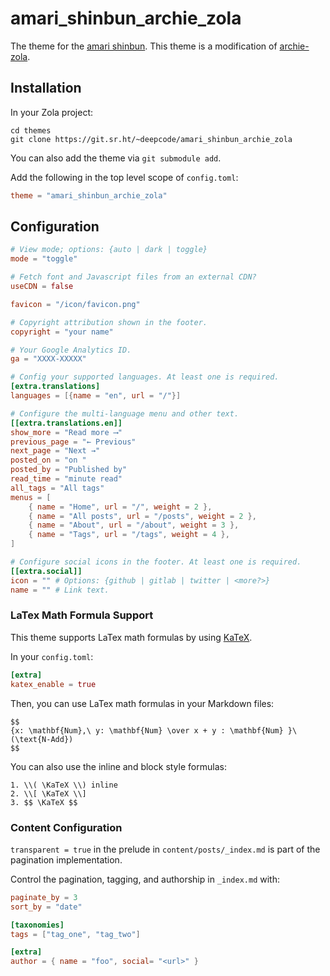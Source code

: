 # amari\_shinbun\_archie\_zola

The theme for the [amari shinbun](https://git.sr.ht/~deepcode/amari_shinbun).
This theme is a modification of
[archie-zola](https://github.com/XXXMrG/archie-zola).

## Installation

In your Zola project:

```
cd themes
git clone https://git.sr.ht/~deepcode/amari_shinbun_archie_zola
```

You can also add the theme via `git submodule add`.

Add the following in the top level scope of `config.toml`:

```toml
theme = "amari_shinbun_archie_zola"
```

## Configuration

```toml
# View mode; options: {auto | dark | toggle}
mode = "toggle"

# Fetch font and Javascript files from an external CDN?
useCDN = false

favicon = "/icon/favicon.png"

# Copyright attribution shown in the footer.
copyright = "your name"

# Your Google Analytics ID.
ga = "XXXX-XXXXX"

# Config your supported languages. At least one is required.
[extra.translations]
languages = [{name = "en", url = "/"}]

# Configure the multi-language menu and other text.
[[extra.translations.en]]
show_more = "Read more ⟶"
previous_page = "← Previous"
next_page = "Next →"
posted_on = "on "
posted_by = "Published by"
read_time = "minute read"
all_tags = "All tags"
menus = [
    { name = "Home", url = "/", weight = 2 },
    { name = "All posts", url = "/posts", weight = 2 },
    { name = "About", url = "/about", weight = 3 },
    { name = "Tags", url = "/tags", weight = 4 },
]

# Configure social icons in the footer. At least one is required.
[[extra.social]]
icon = "" # Options: {github | gitlab | twitter | <more?>}
name = "" # Link text.
```

### LaTex Math Formula Support

This theme supports LaTex math formulas by using [KaTeX](https://katex.org/).

In your `config.toml`:

```toml
[extra]
katex_enable = true
```

Then, you can use LaTex math formulas in your Markdown files:

```
$$
{x: \mathbf{Num},\ y: \mathbf{Num} \over x + y : \mathbf{Num} }\ (\text{N-Add})
$$
```

You can also use the inline and block style formulas:

```
1. \\( \KaTeX \\) inline
2. \\[ \KaTeX \\]
3. $$ \KaTeX $$
```

### Content Configuration

`transparent = true` in the prelude in `content/posts/_index.md` is part of the
pagination implementation.

Control the pagination, tagging, and authorship in `_index.md` with:

```toml
paginate_by = 3
sort_by = "date"

[taxonomies]
tags = ["tag_one", "tag_two"]

[extra]
author = { name = "foo", social= "<url>" }
```
